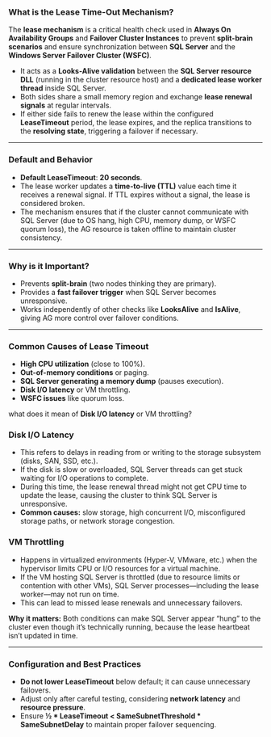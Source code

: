 ### **What is the Lease Time-Out Mechanism?**
The **lease mechanism** is a critical health check used in **Always On Availability Groups** and **Failover Cluster Instances** to prevent **split-brain scenarios** and ensure synchronization between **SQL Server** and the **Windows Server Failover Cluster (WSFC)**.

- It acts as a **Looks-Alive validation** between the **SQL Server resource DLL** (running in the cluster resource host) and a **dedicated lease worker thread** inside SQL Server.
- Both sides share a small memory region and exchange **lease renewal signals** at regular intervals.
- If either side fails to renew the lease within the configured **LeaseTimeout** period, the lease expires, and the replica transitions to the **resolving state**, triggering a failover if necessary.

---

### **Default and Behavior**
- **Default LeaseTimeout**: **20 seconds**.
- The lease worker updates a **time-to-live (TTL)** value each time it receives a renewal signal. If TTL expires without a signal, the lease is considered broken.
- The mechanism ensures that if the cluster cannot communicate with SQL Server (due to OS hang, high CPU, memory dump, or WSFC quorum loss), the AG resource is taken offline to maintain cluster consistency.

---

### **Why is it Important?**
- Prevents **split-brain** (two nodes thinking they are primary).
- Provides a **fast failover trigger** when SQL Server becomes unresponsive.
- Works independently of other checks like **LooksAlive** and **IsAlive**, giving AG more control over failover conditions.

---

### **Common Causes of Lease Timeout**
- **High CPU utilization** (close to 100%).
- **Out-of-memory conditions** or paging.
- **SQL Server generating a memory dump** (pauses execution).
- **Disk I/O latency** or VM throttling.
- **WSFC issues** like quorum loss.

what does it mean of **Disk I/O latency** or VM throttling?

### **Disk I/O Latency**
- This refers to delays in reading from or writing to the storage subsystem (disks, SAN, SSD, etc.).
- If the disk is slow or overloaded, SQL Server threads can get stuck waiting for I/O operations to complete.
- During this time, the lease renewal thread might not get CPU time to update the lease, causing the cluster to think SQL Server is unresponsive.
- **Common causes:** slow storage, high concurrent I/O, misconfigured storage paths, or network storage congestion.

### **VM Throttling**
- Happens in virtualized environments (Hyper-V, VMware, etc.) when the hypervisor limits CPU or I/O resources for a virtual machine.
- If the VM hosting SQL Server is throttled (due to resource limits or contention with other VMs), SQL Server processes—including the lease worker—may not run on time.
- This can lead to missed lease renewals and unnecessary failovers.

**Why it matters:** Both conditions can make SQL Server appear “hung” to the cluster even though it’s technically running, because the lease heartbeat isn’t updated in time.

---

### **Configuration and Best Practices**
- **Do not lower LeaseTimeout** below default; it can cause unnecessary failovers.
- Adjust only after careful testing, considering **network latency** and **resource pressure**.
- Ensure **½ * LeaseTimeout < SameSubnetThreshold * SameSubnetDelay** to maintain proper failover sequencing.
